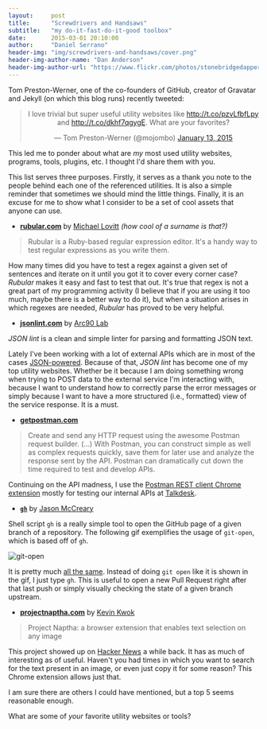 ```yaml
---
layout:     post
title:      "Screwdrivers and Handsaws"
subtitle:   "my do-it-fast-do-it-good toolbox"
date:       2015-03-01 20:10:00
author:     "Daniel Serrano"
header-img: "img/screwdrivers-and-handsaws/cover.png"
header-img-author-name: "Dan Anderson"
header-img-author-url: "https://www.flickr.com/photos/stonebridgedapper/"
---
```


Tom Preston-Werner, one of the co-founders of GitHub, creator of Gravatar and Jekyll (on which this blog runs) recently tweeted:

<center><blockquote class="twitter-tweet" lang="en"><p>I love trivial but super useful utility websites like <a href="http://t.co/pzvLfbfLpy">http://t.co/pzvLfbfLpy</a> and <a href="http://t.co/dkhf7qgygE">http://t.co/dkhf7qgygE</a>. What are your favorites?</p>&mdash; Tom Preston-Werner (@mojombo) <a href="https://twitter.com/mojombo/status/555121976155865088">January 13, 2015</a></blockquote>
<script async src="//platform.twitter.com/widgets.js" charset="utf-8"></script></center>

This led me to ponder about what are *my* most used utility websites, programs, tools, plugins, etc. I thought I'd share them with you.

This list serves three purposes. Firstly, it serves as a thank you note to the people behind each one of the referenced utilities. It is also a simple reminder that sometimes we should mind the little things. Finally, it is an excuse for me to show what I consider to be a set of cool assets that anyone can use.

- [__rubular.com__](http://www.rubular.com/) by [Michael Lovitt](https://twitter.com/lovitt) *(how cool of a surname is that?)*

> Rubular is a Ruby-based regular expression editor. It's a handy way to test regular expressions as you write them.

How many times did you have to test a regex against a given set of sentences and iterate on it until you got it to cover every corner case? *Rubular* makes it easy and fast to test that out. It's true that regex is not a great part of my programming activity (I believe that if you are using it too much, maybe there is a better way to do it), but when a situation arises in which regexes are needed, *Rubular* has proved to be very helpful.

- [__jsonlint.com__](http://jsonlint.com/) by [Arc90 Lab](http://lab.arc90.com/)

*JSON lint* is a clean and simple linter for parsing and formatting JSON text.

Lately I've been working with a lot of external APIs which are in most of the cases [JSON-powered](https://twitter.com/tproger/status/561115115383443456). Because of that, *JSON lint* has become one of my top utility websites. Whether be it because I am doing something wrong when trying to POST data to the external service I'm interacting with, because I want to understand how to correctly parse the error messages or simply because I want to have a more structured (i.e., formatted) view of the service response. It is a must.

- [__getpostman.com__](http://www.getpostman.com/)

> Create and send any HTTP request using the awesome Postman request builder. (...) With Postman, you can construct simple as well as complex requests quickly, save them for later use and analyze the response sent by the API. Postman can dramatically cut down the time required to test and develop APIs.

Continuing on the API madness, I use the [Postman REST client Chrome extension](https://chrome.google.com/webstore/detail/postman-rest-client-packa/fhbjgbiflinjbdggehcddcbncdddomop) mostly for testing our internal APIs at [Talkdesk](http://www.talkdesk.com/).

- [__`gh`__](https://github.com/jasonmccreary/gh) by [Jason McCreary](https://twitter.com/gonedark)

Shell script `gh` is a really simple tool to open the GitHub page of a given branch of a repository. The following gif exemplifies the usage of `git-open`, which is based off of `gh`.

![git-open](https://cloud.githubusercontent.com/assets/39191/5889192/244a0b72-a3d0-11e4-8ab9-55fc64228aaa.gif)

It is pretty much [all the same](https://github.com/paulirish/git-open#thx). Instead of doing `git open` like it is shown in the gif, I just type `gh`. This is useful to open a new Pull Request right after that last push or simply visually checking the state of a given branch upstream.

- [__projectnaptha.com__](https://projectnaptha.com/) by [Kevin Kwok](https://twitter.com/antimatter15)

> Project Naptha: a browser extension that enables text selection on any image

This project showed up on [Hacker News](https://news.ycombinator.com/item?id=7629396) a while back. It has as much of interesting as of useful. Haven't you had times in which you want to search for the text present in an image, or even just copy it for some reason? This Chrome extension allows just that.

I am sure there are others I could have mentioned, but a top 5 seems reasonable enough.

What are some of *your* favorite utility websites or tools?